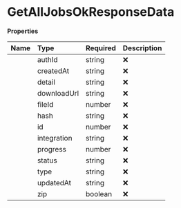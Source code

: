 # GetAllJobsOkResponseData



**Properties**

| Name | Type | Required | Description |
| :-------- | :----------| :----------| :----------|
    | authId | string | ❌ |  |
    | createdAt | string | ❌ |  |
    | detail | string | ❌ |  |
    | downloadUrl | string | ❌ |  |
    | fileId | number | ❌ |  |
    | hash | string | ❌ |  |
    | id | number | ❌ |  |
    | integration | string | ❌ |  |
    | progress | number | ❌ |  |
    | status | string | ❌ |  |
    | type | string | ❌ |  |
    | updatedAt | string | ❌ |  |
    | zip | boolean | ❌ |  |


